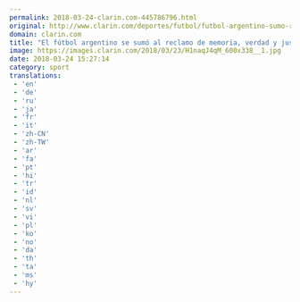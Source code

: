 ```yaml
---
permalink: 2018-03-24-clarin.com-445786796.html
original: http://www.clarin.com/deportes/futbol/futbol-argentino-sumo-reclamo-memoria-verdad-justicia_0_H14m5kE5G.html
domain: clarin.com
title: "El fútbol argentino se sumó al reclamo de memoria, verdad y justicia"
image: https://images.clarin.com/2018/03/23/H1naqJ4qM_600x338__1.jpg
date: 2018-03-24 15:27:14
category: sport
translations: 
 - 'en'
 - 'de'
 - 'ru'
 - 'ja'
 - 'fr'
 - 'it'
 - 'zh-CN'
 - 'zh-TW'
 - 'ar'
 - 'fa'
 - 'pt'
 - 'hi'
 - 'tr'
 - 'id'
 - 'nl'
 - 'sv'
 - 'vi'
 - 'pl'
 - 'ko'
 - 'no'
 - 'da'
 - 'th'
 - 'ta'
 - 'ms'
 - 'hy'
---
```



